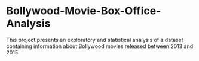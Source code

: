 # Bollywood-Movie-Box-Office-Analysis
This project presents an exploratory and statistical analysis of a dataset containing information about Bollywood movies released between 2013 and 2015.
